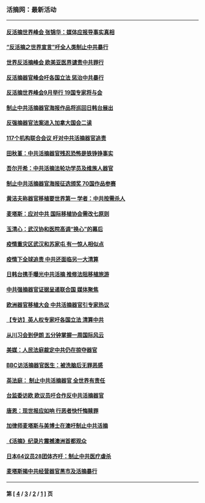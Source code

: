 ### 活摘网：最新活动
---
#### [反活摘世界峰会 张锦华：媒体应报导事实真相](../../pages/nf5883/n13278502.md?10060430) 
#### [“反活摘之世界宣言”吁全人类制止中共暴行](../../pages/nf5883/n13259730.md?10060430) 
#### [世界反活摘峰会 欧美亚医界谴责中共罪行](../../pages/nf5883/n13253550.md?10060430) 
#### [反活摘器官峰会吁各国立法 惩治中共暴行](../../pages/nf5883/n13245052.md?10060430) 
#### [反活摘世界峰会9月举行 19国专家将与会](../../pages/nf5883/n13201492.md?10060430) 
#### [制止中共活摘器官海报作品将巡回日韩台展出](../../pages/nf5883/n13177791.md?10060430) 
#### [反强摘器官法案进入加拿大国会二读](../../pages/nf5883/n13033450.md?10060430) 
#### [117个机构联合会议 吁对中共活摘器官追责](../../pages/nf5883/n12775087.md?10060430) 
#### [田秋堇：中共活摘器官残忍恐怖是铁铮铮事实](../../pages/nf5883/n12702148.md?10060430) 
#### [吾尔开希：中共活摘法轮功学员及维族人器官](../../pages/nf5883/n12693197.md?10060430) 
#### [制止中共活摘器官海报征选颁奖 70国作品参赛](../../pages/nf5883/n12692050.md?10060430) 
#### [黄洁夫称器官移植要世界第一 学者：中共按需杀人](../../pages/nf5883/n12572329.md?10060430) 
#### [麦塔斯：应对中共 国际移植协会需改七原则](../../pages/nf5883/n12514711.md?10060430) 
#### [玉清心：武汉协和医院高调“换心”的幕后](../../pages/nf5883/n12298730.md?10060430) 
#### [疫情重灾区武汉和苏家屯 有一惊人相似点](../../pages/nf5883/n12150824.md?10060430) 
#### [疫情下全球追责 中共还面临另一大清算](../../pages/nf5883/n12070397.md?10060430) 
#### [日韩台携手曝光中共活摘 推修法阻移植旅游](../../pages/nf5883/n11712046.md?10060430) 
#### [中共强摘器官证据呈递联合国 媒体聚焦](../../pages/nf5883/n11546426.md?10060430) 
#### [欧洲器官移植大会 中共活摘器官引专家热议](../../pages/nf5883/n11539095.md?10060430) 
#### [【专访】英人权专家吁各国立法 清算中共](../../pages/nf5883/n11367315.md?10060430) 
#### [从川习会到伊朗 五分钟掌握一周国际风云](../../pages/nf5883/n11338520.md?10060430) 
#### [美媒：人民法庭裁定中共仍在掠夺器官](../../pages/nf5883/n11334897.md?10060430) 
#### [BBC访活摘器官医生：被洗脑后无罪恶感](../../pages/nf5883/n11335935.md?10060430) 
#### [英法庭： 制止中共活摘器官 全世界有责任](../../pages/nf5883/n11330691.md?10060430) 
#### [台监委访欧 欧议员吁合作反中共活摘器官](../../pages/nf5883/n11109190.md?10060430) 
#### [唐恩：现世报应如响 行恶者快忏悔赎罪](../../pages/nf5883/n11104016.md?10060430) 
#### [加律师麦塔斯与美博士在澳吁制止中共活摘](../../pages/nf5883/n10724764.md?10060430) 
#### [《活摘》纪录片震撼澳洲首都观众](../../pages/nf5883/n10722747.md?10060430) 
#### [日本64议员28团体齐吁：制止中共医疗虐杀](../../pages/nf5883/n10587757.md?10060430) 
#### [麦塔斯揭中共经营器官黑市及活摘暴行](../../pages/nf5883/n10442407.md?10060430) 

---
#### 第 [ [4](./4.md?10060430) / [3](./3.md?10060430) / [2](./2.md?10060430) / [1](./1.md?10060430) ] 页
